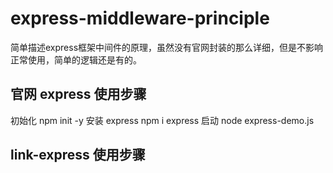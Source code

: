 # express-middleware-principle
简单描述express框架中间件的原理，虽然没有官网封装的那么详细，但是不影响正常使用，简单的逻辑还是有的。

## 官网 express 使用步骤
初始化 npm init -y
安装 express npm i express
启动 node express-demo.js

## link-express 使用步骤

